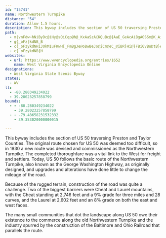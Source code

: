 ```yaml
---
id: "15741"
name: Northwestern Turnpike
distance: "54"
duration: Allow 1.5 hours.
description: This byway includes the section of US 50 traversing Preston and Taylor Counties.
path:
  - m|vnFdw~hNiByDc@iHy@sQiCqp@h@_KxAaSzA{KQuBc@{AaE_GeAcAiBgAOSSm@K_AiBiJYyB}EyHcA_Au@mA]wCQ}FsAaEuEgJyAkD{@uDkBkEkBsFOo@[wC@gBXeCbBgDnAsAlAy@rEeC~B{AbAcBl@{AZyAHsBQyEkDwVe@mBgA_C_AuAaNaKmByB{AyCm@kBy@yDYcB[w@w@m@eC_AaAeAe@_AUmBNqDIgAa@y@mByAc@m@i@{AUqADsBbAgKHaBi@eAuDsCo@aA[}@OqARkKMwAy@aD[sDp@aHByDo@eCs@{AmCmCyEsDUYc@gASuAk@cUSaD{Mqw@SkC?oCb@aPOyBcDoOUsC?{@TwBzJse@Hy@?s@Iw@w@aCuH{Hw@mAUk@_@{CgByHmAsG[aCqA{RFiOLmCj@mEIqBcFePe@kAmAmAkMmJiAmAmCkFmJuMw@sA[_Am@oCoBmMUy@gB{CuAcB_@gACaABsBIs@cB}Gy@}Fa@gGCoLSsDY}CoAuHiAqBw@s@uDgCc@g@_@kAMsA[{AcAqA_A_Ae@k@Oe@cAgFKyA?cBIw@WuB[eBiQec@eBsJe@eBWa@i@e@sBkAyCgAyCg@iAs@}@_AcBmD_B_CsEgDsA_BqJqPsA}De@gCi@yJdA{DNgAb@eGX{A^_AnAyAnBgBp@cAn@aCNuCIe@gFmLqJkUe@sBMkCKy@kKy]o@s@mBeA]]Q_@?iAP}A`DaP?i@uAiXWwBy@qNMyAkDuIe@sCsDup@g@gDk@cCcAgCiBsCcB{AwBsAqBq@kKsAqFkAiCeAwFgD{M{NqWyYuAqBaBuCkAsCw@yBuAoFi@_E_@mDi@_MMs\RgBd@oAlAiBfC}@~CR`Fp@`Hp@t@KlCmBt@mAfByHrEwPxDgJb@qCCqLVka@w@wDcGqUqAmCk@s@mDeDiBaCcDqQu@_FMeCH{DRkB^aB~Nee@d@eBnBoJh@eBbAuBhAwAfDaChAgAt@oAx@{B^qBxFid@H_BEkDOmBOy@sCoIi@sD[oGrDygADqCUeFc@iCo@gB_BkBcCyAcBsBy@aC_@wCDeCh@uCjLwWd@_CHuCIoAQ}@{@qBeG_HwDuHg@yAa@mCa@aK`@mD~C}QL_CW_DkDqR]wBUcDEgKJ_ENsAHa@x@oArHcGb@i@r@gEbAiDx@gBdAeBrBkBnAa@pGQnQ_CbCGnJqCtBGn@QrBeCbAgBJe@LaFJy@l@uB~AmE^_A|EaH|AmCCw@_@a@gD@kA_@c@Yo@g@e@s@CeAb@}Cr@mBnCoGLk@@g@Ie@oBuHCwAH{@ZsAlA_AXg@N}@n@qObBmIHsFE_BmDeVGw@B_Bb@aGHeFOg@a@g@o@S[?s@TcDvByA`@cDDkKk@s@U_FcFsAcDSkA?aBXs@n@iAxA{Dx@aA|@e@bHc@b@Uh@_ATyACq@[aBsFwSOmBH}B\aBp@qAh@m@pI{Ej@eAHaBiAaGYu@sCsEe@aA_@mBIy@?uCj@aRWyK[oCkBsHyB{OCy@DsCjI__@By@CsAS_AYe@eD_E}C{EwF}NqByHuCgNoAiD]yAQeAO_DFaBVyAt@aBfAiA~@sA^aAx@yE^kA~@sBzAaBrJyIxPuL~A{AjJcRh@qBT{DDyEo@{M?yBbAqTH{Id@aEDqAEq@YiA_B}Di@mBUaB?mGM}AsDkQR{B@w@a@cKDoATaA|@yB`@q@n@s@vBuA|FeClAy@Ps@N{BK}d@b@gChByEX{ANsCEqADsD^oChFaSVyANsBDaHE_AYgCy@eDe@kAmD}GkBeCgBeBkCuBiCcBiEuB_GqB{@s@aF}EyA}CuAgEY_B?{@n@sCxB_HRaAJeBDuGLyBlAmGJaCEqA}@mG{@_E}BoHsCoK_@sDIsANeKCgCkAuPOsASm@[s@gBeCSaAFy@d@cAbBuAbEqBhA{@XsA?}@oAiDOkB@w@Lm@n@gAxAaBb@eAZsCbA}BrAu@bDyA`AQ`DKrEoB`CK~@M^c@DoAs@eFAyAbB}Tf@_E`BaDd@yD\{@^eBI}@]m@{BmBg@MuBEo@_@y@eAiAs@mAWcAm@yFmF_BuCMi@Oy@^kLRq@`@YjEyAl@s@JyAT{JIk@iFuGsAw@yC_AqDo@k@m@w@qC[e@{@YeFWm@c@Ge@D_@lDeGPaA~@aJh@c@lBIh@WXk@X{AtAeEl@_CjBmE|@iCXqB?_CJg@|@kBCcCL]hCmBXm@TyBRMN@LXq@tEOn@m@f@Qj@@bAGbAS~@OtBBhANRVKfAkDbEiGr@yBr@kAz@u@|AeEh@k@tAM|AJvD?rDe@`Am@`AqAbByC~CoLhBcLrCyFVsA?sILuAzD{Np@qCVgBh@gPhCmi@|By[FgCAyCOsEc@yDyFcVi@mEIsB?yBZyU_@qCeB{G}AgEoB_HoAyBsQkVuF_Mw@uCMgAEkAD_Dd@aEvBgHrA{CfJmPlAmD~AaDfDmFnCeDlBgDXw@zAcHl@eBxAgA|QiKdCiChBgCrAuCzIuUvNef@zAgD`IaNhE{DtDkBjDsAjB[dK@l@H~Ab@~EnBfEzBdGtFl@b@pBf@h@?hAMr@SvAw@lKsGhByArBsCxBuDlEyGX_ADm@?q@O{@sBaHm@_BeCkFiDiF}AgE]yAa@yCIaAmAeGQ{Du@wB[yAQmDDMC]W{@YyCDw@\oACkAMYuA_AQs@C_Bc@y@e@Yc@m@IyCKWc@YgCOUKk@m@s@yED_CKm@MQ[Mc@FiDjAo@I]i@GYCy@d@_C?q@Sy@k@y@M_@Ea@BeCT_A^a@vB}Ad@o@h@kAD]Ei@I]gBaBa@q@Y{ABeA^aAVc@`CaCTe@HgAE_@eA_CG}AOgAe@s@iAs@Sk@?kANiBEcAIU_B_BI_@?qAKu@Ok@aAmBy@gD_C_C}DmGu@{@qG_Fo@w@mB_D_ASiBGmBsAgDgBcJeDu@_@y@s@wByCyAmE{L_WcBwFeEqWaFw]uKkz@WqA_@sAeAgCeAmBgW}a@cAmC}I{k@WaBQ{CCuARoDT_CbBsJNgB?kAIoAiB{O?mAb@gD?eCOmAiByFSqAO{AI{FOwBsAwH[qEDeFXcJFgN
  - g{_oFz|kdNB_B
  - c{_oFzykdNHiJOkMIuFKwH[_FmBgJe@oBwBeJo@iCm@eC_@iBR}Hi@}FBiGvBuDtB}AROzGaFlEuBlDoBlAmBTuBUmJ~AsGzBqGz@aC~AkD\w@pAuDlByLpEu]t@eGl@{FDWjA}FFK
  - c{_oFzykdNB{H
websites:
  - url: https://www.wvencyclopedia.org/entries/1652
    name: West Virginia Encyclopedia Online
designations:
  - West Virginia State Scenic Byway
states:
  - WV
ll:
  - -80.280349234022
  - 39.28023257858799
bounds:
  - - -80.280349234022
    - 39.28023257858799
  - - -79.48658231532332
    - 39.353020000000015

---
```


This byway includes the section of US 50 traversing Preston and Taylor Counties. The original route chosen for US 50 was deemed too difficult, so in 1830 a new route was devised and commissioned as the Northwestern Turnpike. The completed thoroughfare was a vital link to the West for freight and settlers. Today, US 50 follows the basic route of the Northwestern Turnpike, also known as the George Washington Highway, as originally designed, and upgrades and alterations have done little to change the mileage of the road.

Because of the rugged terrain, construction of the road was quite a challenge. Two of the biggest barriers were Cheat and Laurel mountains, with the Cheat standing at 2,746 feet and a 9% grade for three miles and 28 curves, and the Laurel at 2,602 feet and an 8% grade on both the east and west faces.

The many small communities that dot the landscape along US 50 owe their existence to the commerce along the old Northwestern Turnpike and the industry spurred by the construction of the Baltimore and Ohio Railroad that parallels the route.
